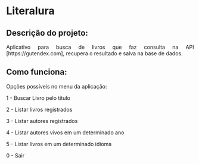 # Literalura

## Descrição do projeto:

<p align="justify">
Aplicativo para busca de livros que faz consulta na API [https://gutendex.com], recupera o resultado e salva na base de dados.

## Como funciona:

Opções possíveis no menu da aplicação:

1 - Buscar Livro pelo titulo</p>
2 - Listar livros registrados</p>
3 - Listar autores registrados</p>
4 - Listar autores vivos em um determinado ano</p>
5 - Listar livros em um determinado idioma</p>
0 - Sair</p>
</p>
